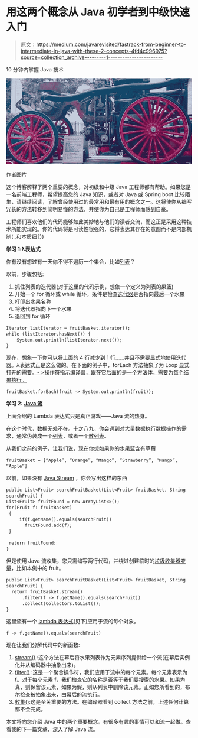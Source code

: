 # 用这两个概念从 Java 初学者到中级快速入门

> 原文：<https://medium.com/javarevisited/fastrack-from-beginner-to-intermediate-in-java-with-these-2-concepts-4fd4c996975?source=collection_archive---------1----------------------->

10 分钟内掌握 Java 技术

![](img/f8175c74730c38b2cd3d76932cb98728.png)

作者图片

这个博客解释了两个重要的概念，对初级和中级 Java 工程师都有帮助。如果您是一名前端工程师，希望提高您的 Java 知识，或者对 Java 或 Spring boot 比较陌生，请继续阅读，了解曾经使用过的最常用和最有用的概念之一。这将使你从编写冗长的方法转移到简明易懂的方法，并使你为自己是工程师而感到自豪。

工程师们喜欢他们的代码能够如此美妙地与他们的读者交流，而这正是采用这种技术所能实现的。你的代码将是可读性很强的，它将表达其存在的意图而不是内部机制(..和本质细节)

**学习 1:λ表达式**

你有没有想过有一天你不得不遍历一个集合，比如[列表](https://www.java67.com/2013/01/difference-between-set-list-and-map-in-java.html)？

以前，步骤包括:

1.  抓住列表的迭代器(对于这里的代码示例，想象一个定义为列表的果篮)
2.  开始一个 for 循环或 while 循环，条件是检查[迭代器](https://javarevisited.blogspot.com/2014/01/ow-to-remove-objects-from-collection-arraylist-java-iterator-traversing.html)是否指向最后一个水果
3.  打印出水果名称
4.  将迭代器指向下一个水果
5.  退回到 for 循环

```
Iterator listIterator = fruitBasket.iterator();
while (listIterator.hasNext()) {
	System.out.println(listIterator.next());
}
```

现在，想象一下你可以将上面的 4 行减少到 1 行……并且不需要显式地使用迭代器。λ表达式正是这么做的。在下面的例子中，forEach 方法抽象了为 Loop 显式打开[的需要。- >操作符指示编译器，跟在它后面的是一个方法体，需要为每个结果执行。](https://www.java67.com/2013/08/how-to-iterate-over-array-in-java-15.html)

```
fruitBasket.forEach(fruit -> System.out.println(fruit));
```

**学习 2:** [**Java 流**](/javarevisited/8-best-lambdas-stream-and-functional-programming-courses-for-java-developers-3d1836a97a1d)

上面介绍的 Lambda 表达式只是真正游戏——Java 流的热身。

在这个时代，数据无处不在。十之八九，你会遇到对大量数据执行数据操作的需求，通常伪装成一个[列表](https://javarevisited.blogspot.com/2011/05/example-of-arraylist-in-java-tutorial.html#axzz6qVaG06bu)，或者一个[散列表](https://www.java67.com/2013/02/10-examples-of-hashmap-in-java-programming-tutorial.html)。

从我们之前的例子，让我们说，现在你想如果你的水果篮含有草莓

```
fruitBasket = [“Apple”, “Orange”, “Mango”, “Strawberry”, “Mango”, “Apple”]
```

以前，如果没有 [Java Stream](/javarevisited/7-best-java-collections-and-stream-api-courses-for-beginners-in-2020-3ad18d52c38) ，你会写出这样的东西

```
public List<Fruit> searchFruitBasket(List<Fruit> fruitBasket, String searchFruit) {
List<Fruit> fruitFound = new ArrayList<>();
for(Fruit f: fruitBasket)
 {
     if(f.getName().equals(searchFruit))
       fruitFound.add(f);
 }

 return fruitFound;
}
```

但是使用 Java 流收集，您只需编写两行代码，并绕过创建临时的[垃圾收集器变量](https://www.java67.com/2020/02/50-garbage-collection-interview-questions-answers-java.html)，比如本例中的 fruit。

```
public List<Fruit> searchFruitBasket(List<Fruit> fruitBasket, String searchFruit) {
  return fruitBasket.stream()
      .filter(f -> f.getName().equals(searchFruit))
      .collect(Collectors.toList());
}
```

这里流有一个 [lambda 表达式](https://javarevisited.blogspot.com/2014/02/10-example-of-lambda-expressions-in-java8.html#axzz6ieZZarMY)(见下)应用于流的每个对象。

```
f -> f.getName().equals(searchFruit)
```

现在让我们分解代码中的新函数:

1.  [stream()](https://www.java67.com/2014/04/java-8-stream-examples-and-tutorial.html) :这个方法在幕后将水果列表作为元素序列提供给一个流(在幕后实例化并从编码器中抽象出来)。
2.  [filter()](https://www.java67.com/2018/03/java-8-stream-find-first-and-filter-example.html) :这是一个聚合操作符，我们应用于流中的每个元素。每个元素表示为 f。对于每个元素 f，我们检查它的名称是否等于我们要搜索的水果。如果为真，则保留该元素，如果为假，则从列表中删除该元素。正如您所看到的，布尔检查被抽象出来，由幕后的流执行。
3.  [收集()](https://www.java67.com/2018/06/java-8-streamcollect-example.html):这是至关重要的方法。在编译器看到 collect 方法之前，上述任何计算都不会完成。

本文将向您介绍 Java 中的两个重要概念。有很多有趣的事情可以和流一起做。查看我的下一篇文章，深入了解 Java 流。